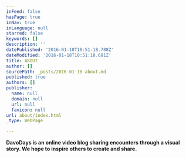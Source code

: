 ```yaml
---
inFeed: false
hasPage: true
inNav: true
inLanguage: null
starred: false
keywords: []
description: ''
datePublished: '2016-01-18T10:51:18.788Z'
dateModified: '2016-01-18T10:51:18.681Z'
title: ABOUT
author: []
sourcePath: _posts/2016-01-18-about.md
published: true
authors: []
publisher:
  name: null
  domain: null
  url: null
  favicon: null
url: about/index.html
_type: WebPage

---
```

**DavoDays is an online video blog sharing encounters through a visual story. We hope to inspire others to create and share.**